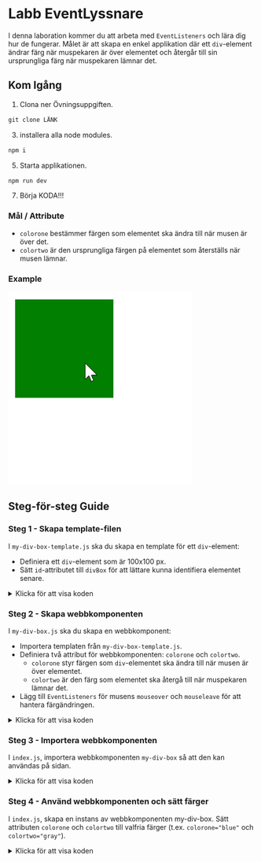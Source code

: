 # Labb EventLyssnare
I denna laboration kommer du att arbeta med ``EventListeners`` och lära dig hur de fungerar. Målet är att skapa en enkel applikation där ett ``div``-element ändrar färg när muspekaren är över elementet och återgår till sin ursprungliga färg när muspekaren lämnar det.

## Kom Igång

1. Clona ner Övningsuppgiften.
```javascript
git clone LÄNK
```
3. installera alla node modules.
```javascript
npm i
```
5. Starta applikationen.
```javascript
npm run dev
```
7. Börja KODA!!!

### Mål / Attribute
- ``colorone`` bestämmer färgen som elementet ska ändra till när musen är över det.
- ``colortwo`` är den ursprungliga färgen på elementet som återställs när musen lämnar.

### Example

<img src="./img/example.gif">

## Steg-för-steg Guide
### Steg 1 - Skapa template-filen
I ``my-div-box-template.js`` ska du skapa en template för ett ``div``-element:

- Definiera ett ``div``-element som är 100x100 px.
- Sätt ``id``-attributet till ``divBox`` för att lättare kunna identifiera elementet senare.

<details>
  <summary>Klicka för att visa koden</summary>

  ```javascript
  const template = document.createElement('template')
template.innerHTML = `
<style>
  .size {
    height: 100px;
    width: 100px;
  }
</style>
<div id="divBox" class="size"></div>
`

export { template }
  ```
</details>

### Steg 2 - Skapa webbkomponenten
I ``my-div-box.js`` ska du skapa en webbkomponent:

- Importera templaten från ``my-div-box-template.js``.
- Definiera två attribut för webbkomponenten: ``colorone`` och ``colortwo``.
  - ``colorone`` styr färgen som ``div``-elementet ska ändra till när musen är över elementet.
  - ``colortwo`` är den färg som elementet ska återgå till när muspekaren lämnar det.
- Lägg till ``EventListeners`` för musens ``mouseover`` och ``mouseleave`` för att hantera färgändringen.


<details>
  <summary>Klicka för att visa koden</summary>

  ```javascript
/**
 * Creates the custom element.
 *
 * @author Ludwig Wittenberg <lw223cq@student.lnu.se>
 * @version 1.0.0
 */

import { template } from './my-div-box-template.js'

customElements.define('my-div-box',
  /**
   * Extends the HTMLElement
   */
  class extends HTMLElement {
    #divBox
    #colorOne
    #colorTwo
    #boundDivBoxOver
    #boundDivBoxOut
    /**
     * Creates an instance of the custom element and attaches a shadow DOM.
     */
    constructor () {
      super()
      this.attachShadow({ mode: 'open' })
      this.shadowRoot.appendChild(template.content.cloneNode(true))

      this.#divBox = this.shadowRoot.querySelector('#divBox')
    }

    /**
     * Returns an array of attributes to be observed for changes.
     *
     * @returns {string[]} The list of attributes to be observed.
     */
    static get observedAttributes () {
      return ['colorone', 'colortwo']
    }

    /**
     * Called when one of the observed attributes changes.
     *
     * @param {string} name The name of the attribute that changed.
     * @param {string} oldValue The old value of the attribute.
     * @param {string} newValue The new value of the attribute.
     */
    attributeChangedCallback (name, oldValue, newValue) {
      if (name === 'colorone' && oldValue !== newValue) {
        this.#colorOne = newValue
      } else if (name === 'colortwo' && oldValue !== newValue) {
        this.#colorTwo = newValue
        this.#setColor(newValue)
      }
    }

    /**
     * Called when the element is connected to the DOM.
     */
    connectedCallback () {
      /**
       * Listens to mouse over.
       *
       * @param {Event} event - The event.
       */
      this.#divBox.addEventListener('mouseover', this.#boundDivBoxOver = (event) => {
        this.#setColor(this.#colorOne)
      })

      /**
       * Listens to mouse out.
       *
       * @param {Event} event - The event.
       */
      this.#divBox.addEventListener('mouseleave', this.#boundDivBoxOut = (event) => {
        this.#setColor(this.#colorTwo)
      })
    }

    /**
     * Called when the element is disconnected from the DOM.
     */
    disconnectedCallback () {
      this.#divBox.removeEventListener('', this.#boundDivBoxOver)
      this.#divBox.removeEventListener('', this.#boundDivBoxOut)
    }

    /**
     * Sets a new background color.
     *
     * @param {string} color - The new color.
     */
    #setColor (color) {
      this.#divBox.style.background = color
    }
  })

  ```
</details>

### Steg 3 - Importera webbkomponenten
I ``index.js``, importera webbkomponenten ``my-div-box`` så att den kan användas på sidan.

<details>
  <summary>Klicka för att visa koden</summary>

  ```javascript
import './my-div-box.js'
  ```
</details>

### Steg 4 - Använd webbkomponenten och sätt färger
I ``index.js``, skapa en instans av webbkomponenten my-div-box. Sätt attributen ``colorone`` och ``colortwo`` till valfria färger (t.ex. ``colorone="blue"`` och ``colortwo="gray"``).

<details>
  <summary>Klicka för att visa koden</summary>

  ```javascript
  import './webcomponents/my-div-box/index.js'

const myCustomElement = document.createElement('my-div-box')
myCustomElement.setAttribute('colorone', 'green')
myCustomElement.setAttribute('colortwo', 'blue')

const body = document.querySelector('body')

body.appendChild(myCustomElement)
  ```
</details>
